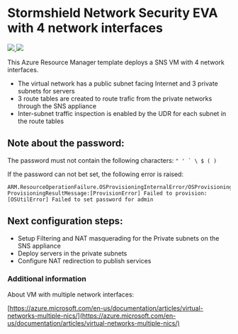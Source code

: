 # Stormshield Network Security EVA with 4 network interfaces

<a href="https://portal.azure.com/#create/Microsoft.Template/uri/https%3A%2F%2Fraw.githubusercontent.com%2Fstormshield%2Fazure-templates%2Fmaster%2Fsns%2Fsns-4-nics%2Ftemplate.json" target="_blank">
    <img src="https://aka.ms/deploytoazurebutton"/>
</a><a href="http://armviz.io/#/?load=https://raw.githubusercontent.com/stormshield/azure-templates/master/sns/sns-4-nics/template.json" target="_blank">
  <img src="http://armviz.io/visualizebutton.png"/>
</a>

This Azure Resource Manager template deploys a SNS VM with 4 network interfaces.


* The virtual network has a public subnet facing Internet and 3 private subnets for servers
* 3 route tables are created to route trafic from the private networks through the SNS appliance
* Inter-subnet traffic inspection is enabled by the UDR for each subnet in the route tables

## Note about the password:

The password must not contain the following characters: ``" ' ` \ $ ( )``

If the password can not bet set, the following error is raised:
```
ARM.ResourceOperationFailure.OSProvisioningInternalError/OSProvisioningError
ProvisioningResultMessage:[ProvisionError] Failed to provision: [OSUtilError] Failed to set password for admin
```

## Next configuration steps:

* Setup Filtering and NAT masquerading for the Private subnets on the SNS appliance
* Deploy servers in the private subnets
* Configure NAT redirection to publish services


### Additional information

About VM with multiple network interfaces:

[https://azure.microsoft.com/en-us/documentation/articles/virtual-networks-multiple-nics/](https://azure.microsoft.com/en-us/documentation/articles/virtual-networks-multiple-nics/)